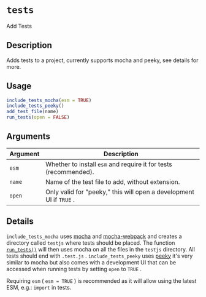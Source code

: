 # `tests`

Add Tests


## Description

Adds tests to a project, currently supports mocha and peeky,
 see details for more.


## Usage

```r
include_tests_mocha(esm = TRUE)
include_tests_peeky()
add_test_file(name)
run_tests(open = FALSE)
```


## Arguments

Argument      |Description
------------- |----------------
`esm`     |     Whether to install `esm` and require it for tests (recommended).
`name`     |     Name of the test file to add, without extension.
`open`     |     Only valid for "peeky," this will open a development UI if `TRUE` .


## Details

`include_tests_mocha` uses [mocha](https://mochajs.org/) and
 [mocha-webpack](https://webpack.js.org/loaders/mocha-loader/) and
 creates a directory called `testjs` where tests should be placed.
 The function [`run_tests()`](#runtests()) will then uses mocha on all the files in
 the `testjs` directory. All tests should end with `.test.js` .
 `include_tests_peeky` uses [peeky](https://github.com/Akryum/peeky) 
 it's very similar to mocha but also comes with a development UI
 that can be accessed when running tests by setting `open` to
 `TRUE` .
 
 Requiring `esm` ( `esm = TRUE` ) is recommended as it will allow using the latest
 ESM, e.g.: `import` in tests.


